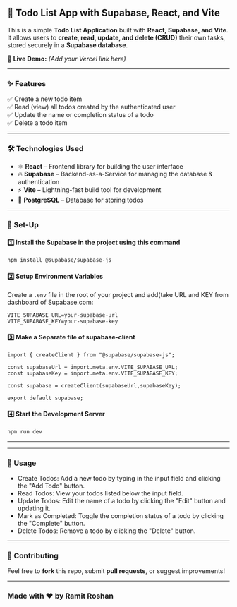 ## **📌 Todo List App with Supabase, React, and Vite**  
This is a simple **Todo List Application** built with **React, Supabase, and Vite**. It allows users to **create, read, update, and delete (CRUD)** their own tasks, stored securely in a **Supabase database**.  

🚀 **Live Demo:** _(Add your Vercel link here)_  

---

### **✨ Features**  
✅ Create a new todo item  
✅ Read (view) all todos created by the authenticated user  
✅ Update the name or completion status of a todo  
✅ Delete a todo item  

---

### **🛠 Technologies Used**  
- ⚛️ **React** – Frontend library for building the user interface  
- 🔥 **Supabase** – Backend-as-a-Service for managing the database & authentication  
- ⚡ **Vite** – Lightning-fast build tool for development  
- 🐘 **PostgreSQL** – Database for storing todos  

---

### **🚀 Set-Up**  
#### **1️⃣ Install the Supabase in the project using this command**  
```sh
npm install @supabase/supabase-js
```

#### **2️⃣ Setup Environment Variables**  
Create a `.env` file in the root of your project and add(take URL and KEY from dashboard of Supabase.com:  
```env
VITE_SUPABASE_URL=your-supabase-url
VITE_SUPABASE_KEY=your-supabase-key
```

#### **3️⃣ Make a Separate file of supabase-client**   
```env
import { createClient } from "@supabase/supabase-js";

const supabaseUrl = import.meta.env.VITE_SUPABASE_URL;
const supabaseKey = import.meta.env.VITE_SUPABASE_KEY;

const supabase = createClient(supabaseUrl,supabaseKey);

export default supabase;
```

#### **4️⃣ Start the Development Server**  
```sh
npm run dev
```

---

  

---

### **📌 Usage**  
- Create Todos: Add a new todo by typing in the input field and clicking the "Add Todo" button.
- Read Todos: View your todos listed below the input field.
- Update Todos: Edit the name of a todo by clicking the "Edit" button and updating it.
- Mark as Completed: Toggle the completion status of a todo by clicking the "Complete" button.
- Delete Todos: Remove a todo by clicking the "Delete" button. 

---

### **🤝 Contributing**  
Feel free to **fork** this repo, submit **pull requests**, or suggest improvements!  

---

### **Made with ❤️ by Ramit Roshan**   
